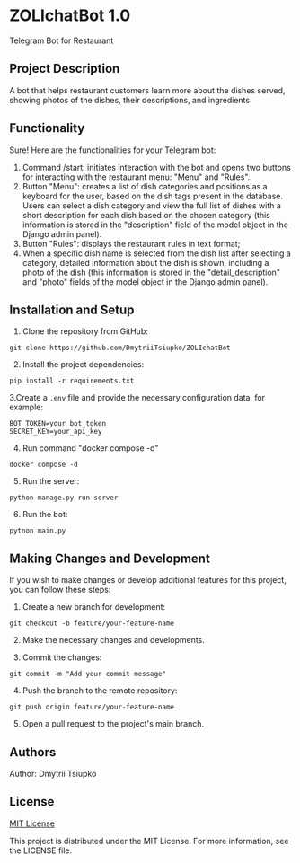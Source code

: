 # ZOLIchatBot 1.0

Telegram Bot for Restaurant

## Project Description

A bot that helps restaurant customers learn more about the dishes served, showing photos of the dishes, their descriptions, and ingredients.

## Functionality

Sure! Here are the functionalities for your Telegram bot:

1. Command /start: initiates interaction with the bot and opens two buttons for interacting with the restaurant menu: "Menu" and "Rules".
2. Button "Menu": creates a list of dish categories and positions as a keyboard for the user, based on the dish tags present in the database. Users can select a dish category and view the full list of dishes with a short description for each dish based on the chosen category (this information is stored in the "description" field of the model object in the Django admin panel).
3. Button "Rules": displays the restaurant rules in text format;
4. When a specific dish name is selected from the dish list after selecting a category, detailed information about the dish is shown, including a photo of the dish (this information is stored in the "detail_description" and "photo" fields of the model object in the Django admin panel).

## Installation and Setup

1. Clone the repository from GitHub:

```
git clone https://github.com/DmytriiTsiupko/ZOLIchatBot
```

2. Install the project dependencies:

```
pip install -r requirements.txt
```

3.Create a `.env` file and provide the necessary configuration data, for example:

```
BOT_TOKEN=your_bot_token
SECRET_KEY=your_api_key
```


4. Run command "docker compose -d"

```
docker compose -d
```

5. Run the server:

```
python manage.py run server
```

6. Run the bot:

```
pytnon main.py
```

## Making Changes and Development

If you wish to make changes or develop additional features for this project, you can follow these steps:

1. Create a new branch for development:

```
git checkout -b feature/your-feature-name
```

2. Make the necessary changes and developments.

3. Commit the changes:

```
git commit -m "Add your commit message"
```

4. Push the branch to the remote repository:

```
git push origin feature/your-feature-name
```

5. Open a pull request to the project's main branch.

## Authors

Author: Dmytrii Tsiupko

## License

[MIT License](https://opensource.org/licenses/MIT)

This project is distributed under the MIT License. For more information, see the LICENSE file.